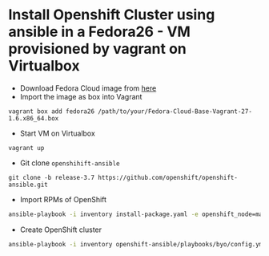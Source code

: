 # Install Openshift Cluster using ansible in a Fedora26 - VM provisioned by vagrant on Virtualbox

- Download Fedora Cloud image from [here](https://alt.fedoraproject.org/cloud/)
- Import the image as box into Vagrant 
```
vagrant box add fedora26 /path/to/your/Fedora-Cloud-Base-Vagrant-27-1.6.x86_64.box
```
- Start VM on Virtualbox
```
vagrant up
```

- Git clone `openshihift-ansible` 
```
git clone -b release-3.7 https://github.com/openshift/openshift-ansible.git
```

- Import RPMs of OpenShift
```bash
ansible-playbook -i inventory install-package.yaml -e openshift_node=masters
```

- Create OpenShift cluster
```bash
ansible-playbook -i inventory openshift-ansible/playbooks/byo/config.yml
```
